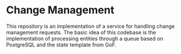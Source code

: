 # Change Management

This repository is an implementation of a service for handling change management 
requests. The basic idea of this codebase is the implementation of processing 
entities through a queue based on PostgreSQL and the state template from GoF.
